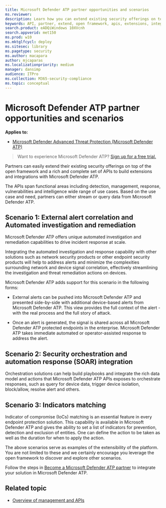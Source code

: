 ```yaml
---
title: Microsoft Defender ATP partner opportunities and scenarios
ms.reviewer:
description: Learn how you can extend existing security offerings on top of the open framework and a rich set of APIs to build extensions and integrations with Microsoft Defender ATP
keywords: API, partner, extend, open framework, apis, extensions, integrations, detection, management, response, vulnerabilities, intelligence
search.product: eADQiWindows 10XVcnh
search.appverid: met150
ms.prod: w10
ms.mktglfcycl: deploy
ms.sitesec: library
ms.pagetype: security
ms.author: macapara
author: mjcaparas
ms.localizationpriority: medium
manager: dansimp
audience: ITPro
ms.collection: M365-security-compliance
ms.topic: conceptual
---
```


# Microsoft Defender ATP partner opportunities and scenarios

**Applies to:**
- [Microsoft Defender Advanced Threat Protection (Microsoft Defender ATP)](https://go.microsoft.com/fwlink/p/?linkid=2069559)

> Want to experience Microsoft Defender ATP? [Sign up for a free trial.](https://www.microsoft.com/microsoft-365/windows/microsoft-defender-atp?ocid=docs-wdatp-exposedapis-abovefoldlink)


Partners can easily extend their existing security offerings on top of the open framework and a rich and complete set of APIs to build extensions and integrations with Microsoft Defender ATP.

The APIs span functional areas including detection, management, response, vulnerabilities and intelligence wide range of use cases. Based on the use case and need, partners can either stream or query data from Microsoft Defender ATP.


## Scenario 1: External alert correlation and Automated investigation and remediation
Microsoft Defender ATP offers unique automated investigation and remediation capabilities to drive incident response at scale.

Integrating the automated investigation and response capability with other solutions such as network security products or other endpoint security products will help to address alerts and minimize the complexities surrounding network and device signal correlation, effectively streamlining the investigation and threat remediation actions on devices.

Microsoft Defender ATP adds support for this scenario in the following forms:
- External alerts can be pushed into Microsoft Defender ATP and presented side-by-side with additional device-based alerts from Microsoft Defender ATP. This view provides the full context of the alert - with the real process and the full story of attack.

- Once an alert is generated, the signal is shared across all Microsoft Defender ATP protected endpoints in the enterprise. Microsoft Defender ATP takes immediate automated or operator-assisted response to address the alert.

## Scenario 2: Security orchestration and automation response (SOAR) integration
Orchestration solutions can help build playbooks and integrate the rich data model and actions that Microsoft Defender ATP APIs exposes to orchestrate responses, such as query for device data, trigger device isolation, block/allow, resolve alert and others.

## Scenario 3: Indicators matching
Indicator of compromise (IoCs) matching is an essential feature in every endpoint protection solution. This capability is available in Microsoft Defender ATP and gives the ability to set a list of indicators for prevention, detection and exclusion of entities. One can define the action to be taken as well as the duration for when to apply the action.

The above scenarios serve as examples of the extensibility of the platform. You are not limited to these and we certainly encourage you leverage the open framework to discover and explore other scenarios.

Follow the steps in [Become a Microsoft Defender ATP partner](get-started-partner-integration.md) to integrate your solution in Microsoft Defender ATP.

## Related topic
- [Overview of management and APIs](management-apis.md)
